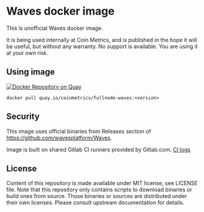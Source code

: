 # Waves docker image

This is unofficial Waves docker image.

It is being used internally at Coin Metrics, and is published in the hope it will be useful, but without any warranty. No support is available. You are using it at your own risk.

## Using image

[![Docker Repository on Quay](https://quay.io/repository/coinmetrics/fullnode-waves/status "Docker Repository on Quay")](https://quay.io/repository/coinmetrics/fullnode-waves)

```
docker pull quay.io/coinmetrics/fullnode-waves:<version>
```

## Security

This image uses official binaries from Releases section of https://github.com/wavesplatform/Waves.

Image is built on shared Gitlab CI runners provided by Gitlab.com. [CI logs](https://gitlab.com/coinmetrics/fullnodes/waves/pipelines)

## License

Content of this repository is made available under MIT license, see LICENSE file.
Note that this repository only contains scripts to download binaries or build ones from source.
Those binaries or sources are distributed under their own licenses.
Please consult upstream documentation for details.
